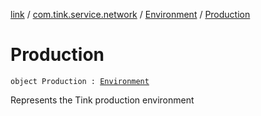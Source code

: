 [link](../../index.md) / [com.tink.service.network](../index.md) / [Environment](index.md) / [Production](./-production.md)

# Production

`object Production : `[`Environment`](index.md)

Represents the Tink production environment


